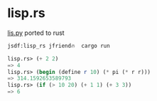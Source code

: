 # lisp.rs

[lis.py](http://norvig.com/lispy.html) ported to rust


```scheme
jsdf:lisp_rs jfriend🔥  cargo run

lisp.rs> (+ 2 2)
=> 4
lisp.rs> (begin (define r 10) (* pi (* r r))) 
=> 314.1592653589793
lisp.rs> (if (> 10 20) (+ 1 1) (+ 3 3))
=> 6
```
